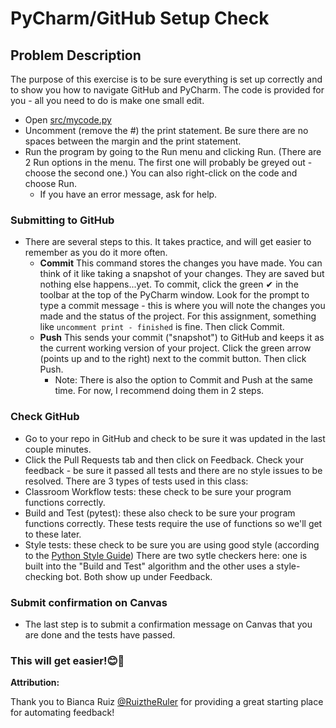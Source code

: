 # PyCharm/GitHub Setup Check

## Problem Description
The purpose of this exercise is to be sure everything is set up correctly and to show you how to navigate GitHub and PyCharm. The code is provided for you - all you need to do is make one small edit.

* Open [src/mycode.py](src/my_code.py)
* Uncomment (remove the #) the print statement. Be sure there are no spaces between the margin and the print statement.
* Run the program by going to the Run menu and clicking Run. (There are 2 Run options in the menu. The first one will probably be greyed out - choose the second one.) You can also right-click on the code and choose Run.
  * If you have an error message, ask for help.

### Submitting to GitHub
* There are several steps to this. It takes practice, and will get easier to remember as you do it more often.
  * **Commit**  This command stores the changes you have made. You can think of it like taking a snapshot of your changes. They are saved but nothing else happens...yet. To commit, click the green ✔ in the toolbar at the top of the PyCharm window. Look for the prompt to type a commit message - this is where you will note the changes you made and the status of the project. For this assignment, something like `uncomment print - finished` is fine. Then click Commit.
  * **Push** This sends your commit ("snapshot") to GitHub and keeps it as the current working version of your project. Click the green arrow (points up and to the right) next to the commit button. Then click Push.
    * Note: There is also the option to Commit and Push at the same time. For now, I recommend doing them in 2 steps.
 
 ### Check GitHub
 * Go to your repo in GitHub and check to be sure it was updated in the last couple minutes.
 * Click the Pull Requests tab and then click on Feedback. Check your feedback - be sure it passed all tests and there are no style issues to be resolved. There are 3 types of tests used in this class: 
  * Classroom Workflow tests: these check to be sure your program functions correctly. 
  * Build and Test (pytest): these also check to be sure your program functions correctly. These tests require the use of functions so we'll get to these later.
  * Style tests: these check to be sure you are using good style (according to the [Python Style Guide](https://docs.python-guide.org/writing/style/)) There are two sytle checkers here: one is built into the "Build and Test" algorithm and the other uses a style-checking bot. Both show up under Feedback.  
   

### Submit confirmation on Canvas
* The last step is to submit a confirmation message on Canvas that you are done and the tests have passed.

### This will get easier!😊🦉


**Attribution:**

Thank you to Bianca Ruiz [@RuiztheRuler](https://github.com/RuizTheRuler) for providing a great starting place for automating feedback!